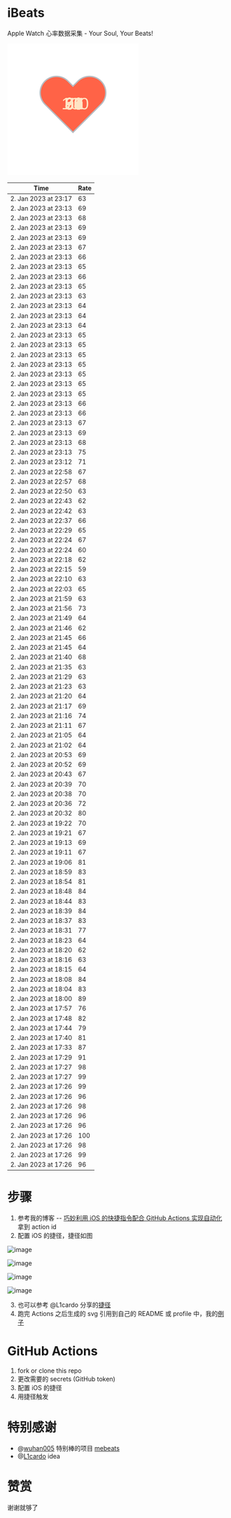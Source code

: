 # iBeats
Apple Watch 心率数据采集 - Your Soul, Your Beats!

![](./files/heart.svg)

<!--START_SECTION:my_heart_rate-->
| Time | Rate | 
 | ---- | ---- | 
| 2. Jan 2023 at 23:17 | 63 |
| 2. Jan 2023 at 23:13 | 69 |
| 2. Jan 2023 at 23:13 | 68 |
| 2. Jan 2023 at 23:13 | 69 |
| 2. Jan 2023 at 23:13 | 69 |
| 2. Jan 2023 at 23:13 | 67 |
| 2. Jan 2023 at 23:13 | 66 |
| 2. Jan 2023 at 23:13 | 65 |
| 2. Jan 2023 at 23:13 | 66 |
| 2. Jan 2023 at 23:13 | 65 |
| 2. Jan 2023 at 23:13 | 63 |
| 2. Jan 2023 at 23:13 | 64 |
| 2. Jan 2023 at 23:13 | 64 |
| 2. Jan 2023 at 23:13 | 64 |
| 2. Jan 2023 at 23:13 | 65 |
| 2. Jan 2023 at 23:13 | 65 |
| 2. Jan 2023 at 23:13 | 65 |
| 2. Jan 2023 at 23:13 | 65 |
| 2. Jan 2023 at 23:13 | 65 |
| 2. Jan 2023 at 23:13 | 65 |
| 2. Jan 2023 at 23:13 | 65 |
| 2. Jan 2023 at 23:13 | 66 |
| 2. Jan 2023 at 23:13 | 66 |
| 2. Jan 2023 at 23:13 | 67 |
| 2. Jan 2023 at 23:13 | 69 |
| 2. Jan 2023 at 23:13 | 68 |
| 2. Jan 2023 at 23:13 | 75 |
| 2. Jan 2023 at 23:12 | 71 |
| 2. Jan 2023 at 22:58 | 67 |
| 2. Jan 2023 at 22:57 | 68 |
| 2. Jan 2023 at 22:50 | 63 |
| 2. Jan 2023 at 22:43 | 62 |
| 2. Jan 2023 at 22:42 | 63 |
| 2. Jan 2023 at 22:37 | 66 |
| 2. Jan 2023 at 22:29 | 65 |
| 2. Jan 2023 at 22:24 | 67 |
| 2. Jan 2023 at 22:24 | 60 |
| 2. Jan 2023 at 22:18 | 62 |
| 2. Jan 2023 at 22:15 | 59 |
| 2. Jan 2023 at 22:10 | 63 |
| 2. Jan 2023 at 22:03 | 65 |
| 2. Jan 2023 at 21:59 | 63 |
| 2. Jan 2023 at 21:56 | 73 |
| 2. Jan 2023 at 21:49 | 64 |
| 2. Jan 2023 at 21:46 | 62 |
| 2. Jan 2023 at 21:45 | 66 |
| 2. Jan 2023 at 21:45 | 64 |
| 2. Jan 2023 at 21:40 | 68 |
| 2. Jan 2023 at 21:35 | 63 |
| 2. Jan 2023 at 21:29 | 63 |
| 2. Jan 2023 at 21:23 | 63 |
| 2. Jan 2023 at 21:20 | 64 |
| 2. Jan 2023 at 21:17 | 69 |
| 2. Jan 2023 at 21:16 | 74 |
| 2. Jan 2023 at 21:11 | 67 |
| 2. Jan 2023 at 21:05 | 64 |
| 2. Jan 2023 at 21:02 | 64 |
| 2. Jan 2023 at 20:53 | 69 |
| 2. Jan 2023 at 20:52 | 69 |
| 2. Jan 2023 at 20:43 | 67 |
| 2. Jan 2023 at 20:39 | 70 |
| 2. Jan 2023 at 20:38 | 70 |
| 2. Jan 2023 at 20:36 | 72 |
| 2. Jan 2023 at 20:32 | 80 |
| 2. Jan 2023 at 19:22 | 70 |
| 2. Jan 2023 at 19:21 | 67 |
| 2. Jan 2023 at 19:13 | 69 |
| 2. Jan 2023 at 19:11 | 67 |
| 2. Jan 2023 at 19:06 | 81 |
| 2. Jan 2023 at 18:59 | 83 |
| 2. Jan 2023 at 18:54 | 81 |
| 2. Jan 2023 at 18:48 | 84 |
| 2. Jan 2023 at 18:44 | 83 |
| 2. Jan 2023 at 18:39 | 84 |
| 2. Jan 2023 at 18:37 | 83 |
| 2. Jan 2023 at 18:31 | 77 |
| 2. Jan 2023 at 18:23 | 64 |
| 2. Jan 2023 at 18:20 | 62 |
| 2. Jan 2023 at 18:16 | 63 |
| 2. Jan 2023 at 18:15 | 64 |
| 2. Jan 2023 at 18:08 | 84 |
| 2. Jan 2023 at 18:04 | 83 |
| 2. Jan 2023 at 18:00 | 89 |
| 2. Jan 2023 at 17:57 | 76 |
| 2. Jan 2023 at 17:48 | 82 |
| 2. Jan 2023 at 17:44 | 79 |
| 2. Jan 2023 at 17:40 | 81 |
| 2. Jan 2023 at 17:33 | 87 |
| 2. Jan 2023 at 17:29 | 91 |
| 2. Jan 2023 at 17:27 | 98 |
| 2. Jan 2023 at 17:27 | 99 |
| 2. Jan 2023 at 17:26 | 99 |
| 2. Jan 2023 at 17:26 | 96 |
| 2. Jan 2023 at 17:26 | 98 |
| 2. Jan 2023 at 17:26 | 96 |
| 2. Jan 2023 at 17:26 | 96 |
| 2. Jan 2023 at 17:26 | 100 |
| 2. Jan 2023 at 17:26 | 98 |
| 2. Jan 2023 at 17:26 | 99 |
| 2. Jan 2023 at 17:26 | 96 |

<!--END_SECTION:my_heart_rate-->

# 步骤
1. 参考我的博客 -- [巧妙利用 iOS 的快捷指令配合 GitHub Actions 实现自动化](https://github.com/yihong0618/gitblog/issues/198) 拿到 action id
2. 配置 iOS 的捷径，捷径如图

![image](https://user-images.githubusercontent.com/15976103/122154218-0db0b480-ce97-11eb-93bb-5aec07c558dc.png)

![image](https://user-images.githubusercontent.com/15976103/122154236-186b4980-ce97-11eb-8e4b-70551a0391ae.png)

![image](https://user-images.githubusercontent.com/15976103/122154268-2d47dd00-ce97-11eb-902e-3acf292265a9.png)

![image](https://user-images.githubusercontent.com/15976103/122174055-fa144680-ceb4-11eb-9be2-3eb83cd516f7.png)

3. 也可以参考 @L1cardo 分享的[捷径](https://www.icloud.com/shortcuts/6ab6047b459c41ad822ad6b94b1c03d4)
4. 跑完 Actions 之后生成的 svg 引用到自己的 README 或 profile 中，我的[例子](https://github.com/yihong0618) 

# GitHub Actions

1. fork or clone this repo
2. 更改需要的 secrets (GitHub token)
3. 配置 iOS 的捷径
4. 用捷径触发

# 特别感谢
- @[wuhan005](https://github.com/wuhan005) 特别棒的项目 [mebeats](https://github.com/wuhan005/mebeats)
- @[L1cardo](https://github.com/L1cardo) idea

# 赞赏
谢谢就够了
